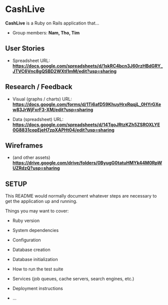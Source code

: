 # CashLive

**CashLive** is a Ruby on Rails application that...

- Group members: **Nam, Tho, Tim**

## User Stories
- Spreadsheet URL: **https://docs.google.com/spreadsheets/d/1skRC4bcn3J60rzHBdGRY_JTVC6Vnc8gQSBD2WXtl1mM/edit?usp=sharing**

## Research / Feedback

- Visual (graphs / charts) URL: **https://docs.google.com/forms/d/1Ti6afD59KhuyHrxRqqjL_0HYrGXew83JrWjFxrF3-XM/edit?usp=sharing**

- Data (spreadsheet) URL: **https://docs.google.com/spreadsheets/d/14TqoJRtzKZh5ZSROXLYE0G8831copEjeH7zpXAPHt04/edit?usp=sharing**

## Wireframes
- (and other assets) **https://drive.google.com/drive/folders/0ByugG0tatuHMYk44M0RpWUZRdzQ?usp=sharing**

## SETUP

This README would normally document whatever steps are necessary to get the
application up and running.

Things you may want to cover:

* Ruby version

* System dependencies

* Configuration

* Database creation

* Database initialization

* How to run the test suite

* Services (job queues, cache servers, search engines, etc.)

* Deployment instructions

* ...
